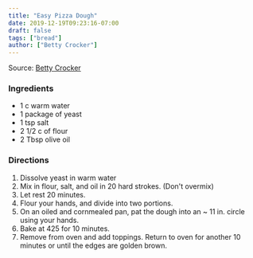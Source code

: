 ```yaml
---
title: "Easy Pizza Dough"
date: 2019-12-19T09:23:16-07:00
draft: false
tags: ["bread"]
author: ["Betty Crocker"]
---
```


Source: [Betty Crocker](https://www.bettycrocker.com)

### Ingredients
- 1 c warm water
- 1 package of yeast
- 1 tsp salt
- 2 1/2 c of flour
- 2 Tbsp olive oil
### Directions

1. Dissolve yeast in warm water
1. Mix in flour, salt, and oil in 20 hard strokes. (Don't overmix)
1. Let rest 20 minutes.
1. Flour your hands, and divide into two portions.
1. On an oiled and cornmealed pan, pat the dough into an ~ 11 in. circle using your hands.
1. Bake at 425 for 10 minutes.
1. Remove from oven and add toppings. Return to oven for another 10 minutes or until the edges are golden brown.
